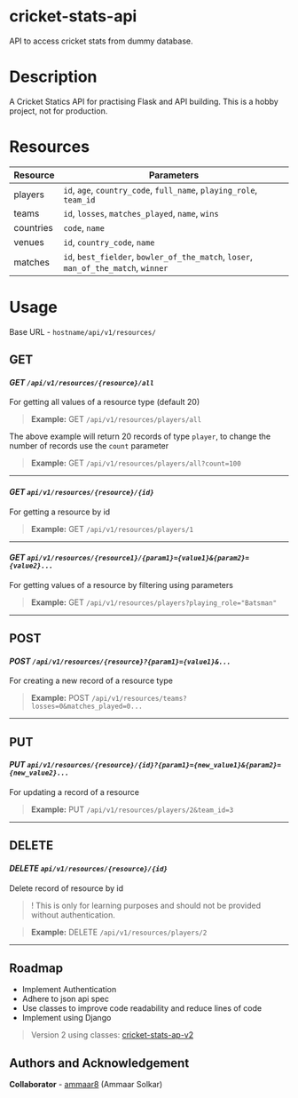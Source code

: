 # cricket-stats-api
API to access cricket stats from dummy database.

# Description

A Cricket Statics API for practising Flask and API building. This is a hobby project, not for production.


# Resources

| Resource | Parameters                   |
|---------|------------------------------|
|players|`id`, `age`, `country_code`, `full_name`, `playing_role`, `team_id`|
|teams| `id`, `losses`, `matches_played`, `name`, `wins`|
|countries|`code`, `name`|
|venues| `id`, `country_code`, `name`|
|matches| `id`, `best_fielder`, `bowler_of_the_match`, `loser`, `man_of_the_match`, `winner`|


# Usage
Base URL - `hostname/api/v1/resources/`

## GET


#### *GET `/api/v1/resources/{resource}/all`*

For getting all values of a resource type (default 20)  

> **Example:** GET `/api/v1/resources/players/all`

The above example will return 20 records of type `player`, to change the number of records use the `count` parameter

> **Example:** GET `/api/v1/resources/players/all?count=100`  

---

#### *GET `api/v1/resources/{resource}/{id}`*

 For getting a resource by id 

> **Example:** GET `/api/v1/resources/players/1`

---

#### *GET `api/v1/resources/{resource1}/{param1}={value1}&{param2}={value2}...`*

For getting values of a resource by filtering using parameters

> **Example:** GET `/api/v1/resources/players?playing_role="Batsman"`

---
## POST

#### *POST `/api/v1/resources/{resource}?{param1}={value1}&...`*

For creating a new record of a resource type

> **Example:** POST `/api/v1/resources/teams?losses=0&matches_played=0...`

---

## PUT

#### *PUT `api/v1/resources/{resource}/{id}?{param1}={new_value1}&{param2}={new_value2}...`*

For updating a record of a resource

> **Example:** PUT `/api/v1/resources/players/2&team_id=3`

---
## DELETE


#### *DELETE `api/v1/resources/{resource}/{id}`*
Delete record of resource by id 
> ! This is only for learning purposes and should not be provided without authentication.

> **Example:** DELETE `/api/v1/resources/players/2`

---

## Roadmap
* Implement Authentication
* Adhere to json api spec 
* Use classes to improve code readability and reduce lines of code
* Implement using Django

> Version 2 using classes: [cricket-stats-ap-v2](https://github.com/ammaar8/cricket-stats-api-v2)

## Authors and Acknowledgement

<b>Collaborator</b> - [ammaar8](https://github.com/ammaar8/) (Ammaar Solkar)

